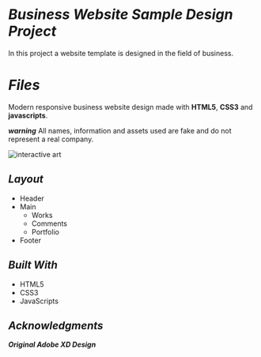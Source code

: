 # ***Business Website Sample Design Project***

In this project a website template is designed in the field of business.

# ***Files***
Modern responsive business website design made with  **HTML5**,  **CSS3** and **javascripts**.

***warning*** All names, information and assets used are fake and do not represent a real company.

![interactive art](https://github.com/saeed-94/Business-Web-Sample/assets/62347559/486df856-a2b3-4143-84c9-ae924b117c0b)

***Layout***
---
* Header
* Main
	*  Works 
	* Comments
	*	Portfolio
*	Footer

## ***Built With***

-   HTML5
-   CSS3
-   JavaScripts

## ***Acknowledgments***

***Original Adobe XD Design***
